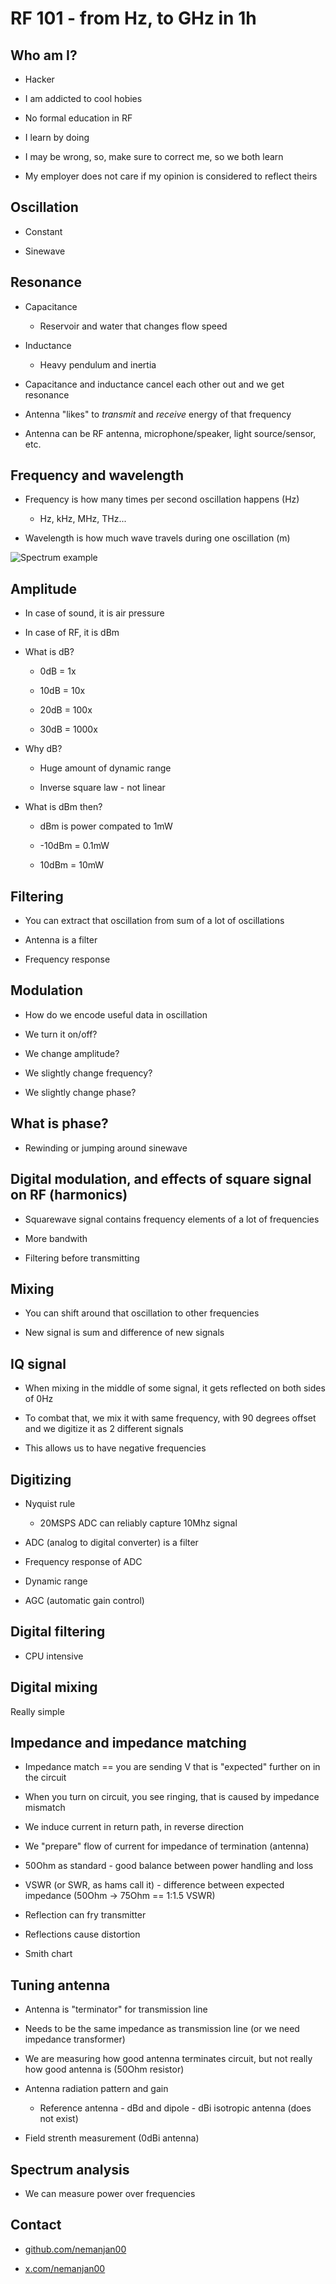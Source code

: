 # RF 101 - from Hz, to GHz in 1h

## Who am I?

* Hacker

* I am addicted to cool hobies

* No formal education in RF

* I learn by doing

* I may be wrong, so, make sure to correct me, so we both learn

* My employer does not care if my opinion is considered to reflect theirs

## Oscillation

* Constant

* Sinewave

## Resonance

* Capacitance

    * Reservoir and water that changes flow speed

* Inductance

    * Heavy pendulum and inertia

* Capacitance and inductance cancel each other out and we get resonance

* Antenna "likes" to *transmit* and *receive* energy of that frequency

* Antenna can be RF antenna, microphone/speaker, light source/sensor, etc.

## Frequency and wavelength

* Frequency is how many times per second oscillation happens (Hz)

    * Hz, kHz, MHz, THz...

* Wavelength is how much wave travels during one oscillation (m)

![Spectrum example](./spectrum.jpg)

## Amplitude

* In case of sound, it is air pressure

* In case of RF, it is dBm

* What is dB?

    * 0dB = 1x

    * 10dB = 10x

    * 20dB = 100x

    * 30dB = 1000x

* Why dB?

    * Huge amount of dynamic range

    * Inverse square law - not linear

* What is dBm then?

    * dBm is power compated to 1mW

    * -10dBm = 0.1mW

    * 10dBm = 10mW

## Filtering

* You can extract that oscillation from sum of a lot of oscillations

* Antenna is a filter

* Frequency response

## Modulation

* How do we encode useful data in oscillation

* We turn it on/off?

* We change amplitude?

* We slightly change frequency?

* We slightly change phase?

## What is phase?

* Rewinding or jumping around sinewave

## Digital modulation, and effects of square signal on RF (harmonics)

* Squarewave signal contains frequency elements of a lot of frequencies

* More bandwith

* Filtering before transmitting

## Mixing

* You can shift around that oscillation to other frequencies

* New signal is sum and difference of new signals

## IQ signal

* When mixing in the middle of some signal, it gets reflected on both sides of 0Hz

* To combat that, we mix it with same frequency, with 90 degrees offset and we digitize it as 2 different signals

* This allows us to have negative frequencies

## Digitizing

* Nyquist rule

    * 20MSPS ADC can reliably capture 10Mhz signal

* ADC (analog to digital converter) is a filter

* Frequency response of ADC

* Dynamic range

* AGC (automatic gain control)

## Digital filtering

* CPU intensive

## Digital mixing

Really simple

## Impedance and impedance matching

* Impedance match == you are sending V that is "expected" further on in the circuit

* When you turn on circuit, you see ringing, that is caused by impedance mismatch

* We induce current in return path, in reverse direction

* We "prepare" flow of current for impedance of termination (antenna)

* 50Ohm as standard - good balance between power handling and loss

* VSWR (or SWR, as hams call it) - difference between expected impedance (50Ohm -> 75Ohm == 1:1.5 VSWR)

* Reflection can fry transmitter

* Reflections cause distortion

* Smith chart

## Tuning antenna

* Antenna is "terminator" for transmission line

* Needs to be the same impedance as transmission line (or we need impedance transformer)

* We are measuring how good antenna terminates circuit, but not really how good antenna is (50Ohm resistor)

* Antenna radiation pattern and gain

    * Reference antenna - dBd and dipole - dBi isotropic antenna (does not exist)

* Field strenth measurement (0dBi antenna)

## Spectrum analysis

* We can measure power over frequencies

## Contact

* [github.com/nemanjan00](https://github.com/nemanjan00)

* [x.com/nemanjan00](https://x.com/nemanjan00)

